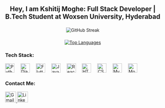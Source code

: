 <h2 align="center">Hey, I am Kshitij Moghe: Full Stack Developer | B.Tech Student at Woxsen University, Hyderabad</h2>

###

<p align="center">
  <!-- GitHub Streak Stats -->
  <picture>
    <source media="(prefers-color-scheme: dark)" srcset="https://streak-stats.demolab.com/?user=Kshitij-0710&theme=dark" />
    <img src="https://streak-stats.demolab.com/?user=Kshitij-0710&theme=default" alt="GitHub Streak" />
  </picture>
</p>


###

<div align="center">
  <a href="https://github.com/anuraghazra/github-readme-stats"><img src="https://github-readme-stats.vercel.app/api/top-langs/?username=Kshitij-0710&layout=compact&theme=vue-dark" alt="Top Languages" /></a>
</div>


### Tech Stack:
<div align="left">
   <img src="https://cdn.jsdelivr.net/gh/devicons/devicon/icons/python/python-original.svg" height="30" alt="Python" />
   <img width="12" />
   <img src="https://cdn.jsdelivr.net/gh/devicons/devicon/icons/django/django-plain.svg" height="30" alt="Django" />
   <img width="12" />
   <img src="https://cdn.jsdelivr.net/gh/devicons/devicon/icons/flutter/flutter-original.svg" height="30" alt="Flutter" />
   <img width="12" />
   <img src="https://cdn.jsdelivr.net/gh/devicons/devicon/icons/javascript/javascript-original.svg" height="30" alt="JavaScript" />
   <img width="12" />
   <img src="https://cdn.jsdelivr.net/gh/devicons/devicon/icons/react/react-original.svg" height="30" alt="React" />
   <img width="12" />
   <img src="https://cdn.jsdelivr.net/gh/devicons/devicon/icons/html5/html5-original.svg" height="30" alt="HTML5" />
   <img width="12" />
   <img src="https://cdn.jsdelivr.net/gh/devicons/devicon/icons/css3/css3-original.svg" height="30" alt="CSS3" />
   <img width="12" />
   <img src="https://cdn.jsdelivr.net/gh/devicons/devicon/icons/mysql/mysql-original.svg" height="30" alt="MySQL" />
   <img width="12" />
   <img src="https://cdn.jsdelivr.net/gh/devicons/devicon/icons/mongodb/mongodb-original.svg" height="30" alt="MongoDB" />
</div>

### Contact Me:
<div align="left">
   <a href="mailto:kshitijmoghe10@gmail.com">
      <img src="https://img.shields.io/static/v1?message=Gmail&logo=gmail&label=&color=D14836&logoColor=white&labelColor=&style=for-the-badge" height="35" alt="Gmail" />
   </a>
   <a href="https://www.linkedin.com/in/kshitij-moghe/">
      <img src="https://img.shields.io/static/v1?message=LinkedIn&logo=linkedin&label=&color=0077B5&logoColor=white&labelColor=&style=for-the-badge" height="35" alt="LinkedIn" />
   </a>
</div>


###

